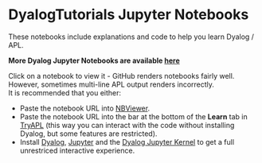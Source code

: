 # DyalogTutorials Jupyter Notebooks
These notebooks include explanations and code to help you learn Dyalog / APL.  

__More Dyalog Jupyter Notebooks are available [here](https://github.com/Dyalog/dyalog-jupyter-notebooks)__

Click on a notebook to view it - GitHub renders notebooks fairly well.  
However, sometimes multi-line APL output renders incorrectly.  
It is recommended that you either:  
- Paste the notebook URL into [NBViewer](https://nbviewer.jupyter.org/).  
- Paste the notebook URL into the bar at the bottom of the __Learn__ tab in [TryAPL](https://tryapl.org/) (this way you can interact with the code without installing Dyalog, but some features are restricted).  
- Install [Dyalog](https://www.dyalog.com/download-zone.htm), [Jupyter](https://jupyter.org/install) and the [Dyalog Jupyter Kernel](https://github.com/Dyalog/dyalog-jupyter-kernel/wiki/1.-Offline-usage) to get a full unrestriced interactive experience.  
